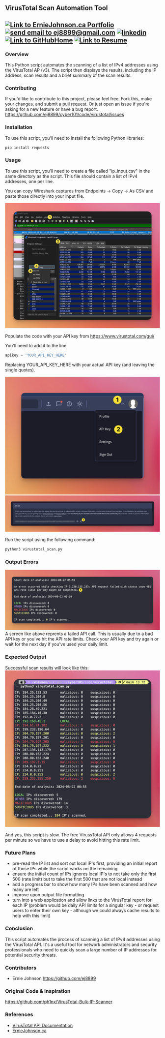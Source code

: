 ## VirusTotal Scan Automation Tool

<a href="https://erniejohnson.ca"><img alt="Link to ErnieJohnson.ca Portfolio" src="https://img.shields.io/badge/PORTFOLIO-8A2BE2?style=for-the-badge&logo=google%20home&logoColor=white"></a>
<a href="mailto:ej8899@gmail.com" target="_blank"><img src="https://img.shields.io/badge/Gmail-D14836?style=for-the-badge&logo=gmail&logoColor=white" alt="send email to ej8899@gmail.com" /></a>&nbsp;<a href="https://www.linkedin.com/in/ernie-johnson/" target="_blank"><img src="https://img.shields.io/badge/LinkedIn-0077B5?style=for-the-badge&logo=linkedin&logoColor=white" alt="linkedin" /></a>&nbsp;<a href="https://github.com/ej8899"><img alt="Link to GitHubHome" src="https://img.shields.io/badge/GitHub%20Home-008080?style=for-the-badge&logo=GitHub&logoColor=white"></a>&nbsp;<a href="https://docs.google.com/document/d/1XCs8Z_gpaNc00l_rLoan0M1W8Td2Sg_DGThWnMTqOpc/edit?usp=sharing"><img alt="Link to Resume" src="https://img.shields.io/badge/RESUME-8A2BE2?style=for-the-badge&logo=Google%20Docs&logoColor=white"></a>
---

### Overview
This Python script automates the scanning of a list of IPv4 addresses using the VirusTotal AP (v3).  The script then displays the results, including the IP address, scan results and a brief summary of the scan results.

### Contributing
If you'd like to contribute to this project, please feel free.  Fork this, make your changes, and submit a pull request.  Or just open an issue if you're asking for a new feature or have a bug report.
https://github.com/ej8899/cyber101/code/virustotal/issues

### Installation
To use this script, you'll need to install the following Python libraries:
```bash
pip install requests
```

### Usage
To use this script, you'll need to create a file called "ip_input.csv" in the same directory as the script.  This file should contain a list of IPv4 addresses, one per line.

You can copy Wireshark captures from Endpoints -> Copy -> As CSV and paste those directly into your input file.

![./assets/virustotal_input.png](./assets/virustotal_input.png)

Populate the code with your API key from https://www.virustotal.com/gui/  

You'll need to add it to the line
```python
apikey = 'YOUR_API_KEY_HERE'
```
Replacing YOUR_API_KEY_HERE with your actual API key (and leaving the single quotes).

![](./assets/virustotal_api.png)
![](./assets/virustotal_apikey.png)

Run the script using the following command:
```bash
python3 virustotal_scan.py
```

### Output Errors
![](./assets/virustotal_apierror.png)
A screen like above reprents a failed API call.  This is usually due to a bad API key or you've hit the API rate limits.  Check your API key and try again or wait for the next day if you've used your daily limit.

### Expected Output
Successful scan results will look like this:
![](./assets/virustotal_scan_output.png)

And yes, this script is slow. The free VirussTotal API only allows 4 requests per minute so we have to use a delay to avoid hitting this rate limit.


### Future Plans
- pre-read the IP list and sort out local IP's first, providing an initial report of those IPs while the script works on the remaining
- ensure the initial count of IPs ignores local IP's to not take only the first 500 (rate limit) but to take the first 500 that are not local instead
- add a progress bar to show how many IPs have been scanned and how many are left
- improve upon output file formatting
- turn into a web application and allow links to the VirusTotal report for each IP (problem would be daily API limits for a singular key - or request users to enter their own key - although we could always cache results to help with this limit)


### Conclusion
This script automates the process of scanning a list of IPv4 addresses using the VirusTotal API.  It's a useful tool for network administrators and security professionals who need to quickly scan a large number of IP addresses for potential security threats.

### Contributors
- Ernie Johnson https://github.com/ej8899

### Original Code & Inspiration
https://github.com/ph1nx/VirusTotal-Bulk-IP-Scanner

### References
- [VirusTotal API Documentation](https://docs.virustotal.com/reference/overview)  
- [ErnieJohnson.ca](https://erniejohnson.ca)